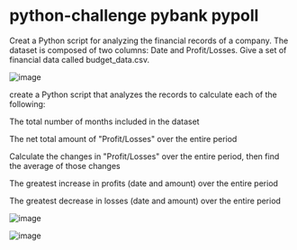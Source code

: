 # python-challenge pybank pypoll
Creat a Python script for analyzing the financial records of a company. The dataset is composed of two columns: Date and Profit/Losses. Give a set of financial data called budget_data.csv.



![image](https://user-images.githubusercontent.com/79819331/119210088-6b103c00-ba78-11eb-852b-2827e0ac5be9.png)

create a Python script that analyzes the records to calculate each of the following:




The total number of months included in the dataset


The net total amount of "Profit/Losses" over the entire period


Calculate the changes in "Profit/Losses" over the entire period, then find the average of those changes


The greatest increase in profits (date and amount) over the entire period


The greatest decrease in losses (date and amount) over the entire period


![image](https://user-images.githubusercontent.com/79819331/119210290-6c8e3400-ba79-11eb-97f6-f34262340d39.png)



![image](https://user-images.githubusercontent.com/79819331/119210298-77e15f80-ba79-11eb-8f83-8eb0cbd55ca0.png)

